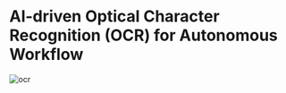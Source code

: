 # AI-driven Optical Character Recognition (OCR) for Autonomous Workflow
  
![ocr](https://github.com/user-attachments/assets/9caaa693-e331-4a22-8167-f23f593bcad1)
